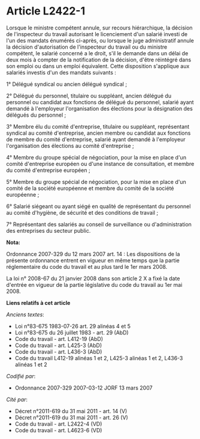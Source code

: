 # Article L2422-1

Lorsque le ministre compétent annule, sur recours hiérarchique, la décision de l'inspecteur du travail autorisant le
licenciement d'un salarié investi de l'un des mandats énumérés ci-après, ou lorsque le juge administratif annule la décision
d'autorisation de l'inspecteur du travail ou du ministre compétent, le salarié concerné a le droit, s'il le demande dans un
délai de deux mois à compter de la notification de la décision, d'être réintégré dans son emploi ou dans un emploi
équivalent. Cette disposition s'applique aux salariés investis d'un des mandats suivants :

1° Délégué syndical ou ancien délégué syndical ;

2° Délégué du personnel, titulaire ou suppléant, ancien délégué du personnel ou candidat aux fonctions de délégué du
personnel, salarié ayant demandé à l'employeur l'organisation des élections pour la désignation des délégués du personnel ;

3° Membre élu du comité d'entreprise, titulaire ou suppléant, représentant syndical au comité d'entreprise, ancien membre ou
candidat aux fonctions de membre du comité d'entreprise, salarié ayant demandé à l'employeur l'organisation des élections au
comité d'entreprise ;

4° Membre du groupe spécial de négociation, pour la mise en place d'un comité d'entreprise européen ou d'une instance de
consultation, et membre du comité d'entreprise européen ;

5° Membre du groupe spécial de négociation, pour la mise en place d'un comité de la société européenne et membre du comité de
la société européenne ;

6° Salarié siégeant ou ayant siégé en qualité de représentant du personnel au comité d'hygiène, de sécurité et des conditions
de travail ;

7° Représentant des salariés au conseil de surveillance ou d'administration des entreprises du secteur public.

**Nota:**

Ordonnance 2007-329 du 12 mars 2007 art. 14 : Les dispositions de la présente ordonnance entrent en vigueur en même temps que
la partie réglementaire du code du travail et au plus tard le 1er mars 2008. 

La loi n° 2008-67 du 21 janvier 2008 dans son article 2 X a fixé la date d'entrée en vigueur de la partie législative du code
du travail au 1er mai 2008.

**Liens relatifs à cet article**

_Anciens textes_:

  - Loi n°83-675 1983-07-26 art. 29 alinéas 4 et 5
  - Loi n°83-675 du 26 juillet 1983 - art. 29 (AbD)
  - Code du travail - art. L412-19 (AbD)
  - Code du travail - art. L425-3 (AbD)
  - Code du travail - art. L436-3 (AbD)
  - Code du travail L412-19 alinéas 1 et 2, L425-3 alinéas 1 et 2, L436-3 alinéas 1 et 2

_Codifié par_:

  - Ordonnance 2007-329 2007-03-12 JORF 13 mars 2007

_Cité par_:

  - Décret n°2011-619 du 31 mai 2011 - art. 14 (V)
  - Décret n°2011-619 du 31 mai 2011 - art. 26 (V)
  - Code du travail - art. L2422-4 (VD)
  - Code du travail - art. L4623-6 (VD)
